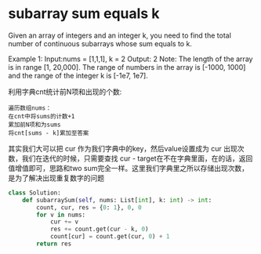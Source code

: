 # subarray sum equals k

Given an array of integers and an integer k, you need to find the total number of continuous subarrays whose sum equals to k.

Example 1:
Input:nums = [1,1,1], k = 2
Output: 2
Note:
The length of the array is in range [1, 20,000].
The range of numbers in the array is [-1000, 1000] and the range of the integer k is [-1e7, 1e7].

利用字典cnt统计前N项和出现的个数:

    遍历数组nums：
    在cnt中将sums的计数+1
    累加前N项和为sums
    将cnt[sums - k]累加至答案

其实我们大可以把 cur 作为我们字典中的key，然后value设置成为 cur 出现次数，我们在迭代的时候，只需要查找 cur - target在不在字典里面，在的话，返回值增值即可，思路和two sum完全一样。这里我们字典里之所以存储出现次数，是为了解决出现重复数字的问题


```python
class Solution:
    def subarraySum(self, nums: List[int], k: int) -> int:
        count, cur, res = {0: 1}, 0, 0
        for v in nums:
            cur += v
            res += count.get(cur - k, 0)
            count[cur] = count.get(cur, 0) + 1
        return res

```
